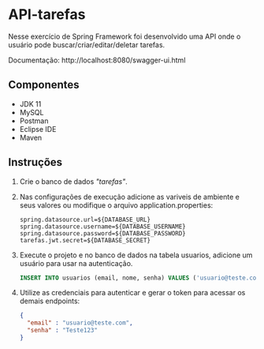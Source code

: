 <h1>API-tarefas</h1>
<p>Nesse exercício de Spring Framework foi desenvolvido uma API onde o usuário pode buscar/criar/editar/deletar tarefas.</p>

Documentação: http://localhost:8080/swagger-ui.html

## Componentes

- JDK 11
- MySQL
- Postman
- Eclipse IDE
- Maven

## Instruções

1. Crie o banco de dados *"tarefas"*.
2. Nas configurações de execução adicione as variveis de ambiente e seus valores ou modifique o arquivo application.properties:

    `spring.datasource.url=${DATABASE_URL}`<br>
    `spring.datasource.username=${DATABASE_USERNAME}`<br>
    `spring.datasource.password=${DATABASE_PASSWORD}`<br>
    `tarefas.jwt.secret=${DATABASE_SECRET}`
    
3. Execute o projeto e no banco de dados na tabela usuarios, adicione um usuário para usar na autenticação.
    ~~~sql
    INSERT INTO usuarios (email, nome, senha) VALUES ('usuario@teste.com', 'Teste', '$2a$10$Z3U/0xhau3hnejQCdJpCgOs2Ewy2rZJ79o1uC7DZm3J3TLOSB45gm');
4. Utilize as credenciais para autenticar e gerar o token para acessar os demais endpoints:
    ~~~json
    {
      "email" : "usuario@teste.com",
      "senha" : "Teste123"
    }
    
